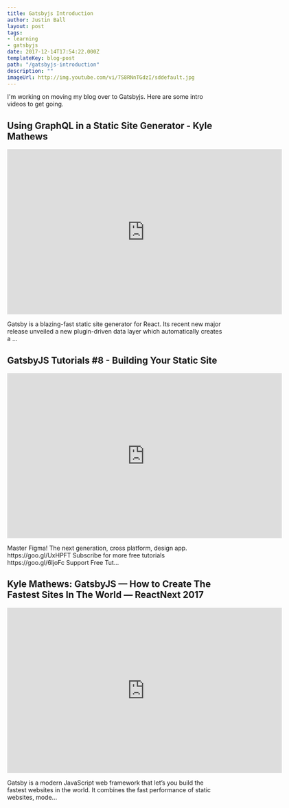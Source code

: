 ```yaml
---
title: Gatsbyjs Introduction
author: Justin Ball
layout: post
tags:
- learning
- gatsbyjs
date: 2017-12-14T17:54:22.000Z
templateKey: blog-post
path: "/gatsbyjs-introduction"
description: ""
imageUrl: http://img.youtube.com/vi/7S8RNnTGdzI/sddefault.jpg
---
```

<p>I'm working on moving my blog over to Gatsbyjs. Here are some intro videos to get going.</p>
<div class="youtube-videos video-responsive">

<div id="7S8RNnTGdzI" class="youtube-video">
  <h2 class="youtube-title">Using GraphQL in a Static Site Generator - Kyle Mathews</h2>
  <iframe src="https://www.youtube.com/embed/7S8RNnTGdzI" frameborder="0" width="640" height="385" allowfullscreen>
    <p>Your browser does not support iframes.</p>
  </iframe>
  <p class="youtube-description">Gatsby is a blazing-fast static site generator for React. Its recent new major release unveiled a new plugin-driven data layer which automatically creates a ...</p>
</div>
<div id="9Jr5u1Imbjw" class="youtube-video">
  <h2 class="youtube-title">GatsbyJS Tutorials #8 - Building Your Static Site</h2>
  <iframe src="https://www.youtube.com/embed/9Jr5u1Imbjw" frameborder="0" width="640" height="385" allowfullscreen>
    <p>Your browser does not support iframes.</p>
  </iframe>
  <p class="youtube-description">Master Figma! The next generation, cross platform, design app. https://goo.gl/UxHPFT Subscribe for more free tutorials https://goo.gl/6ljoFc Support Free Tut...</p>
</div>
<div id="Gtd-Ht-D0sg" class="youtube-video">
  <h2 class="youtube-title">Kyle Mathews: GatsbyJS — How to Create The Fastest Sites In The World — ReactNext 2017</h2>
  <iframe src="https://www.youtube.com/embed/Gtd-Ht-D0sg" frameborder="0" width="640" height="385" allowfullscreen>
    <p>Your browser does not support iframes.</p>
  </iframe>
  <p class="youtube-description">Gatsby is a modern JavaScript web framework that let’s you build the fastest websites in the world. It combines the fast performance of static websites, mode...</p>
</div>
</div>